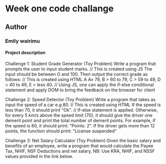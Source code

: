 # Week one code challange

## Author

### Emily wairimu

#### Project description


Challenge 1: Student Grade Generator (Toy Problem)
Write a program that prompts the user to input student marks. // This is created using JS
The input should be between O and 100. Then output the correct grade as follows: // This is created using HTML
A
A» 79, B > 60 to 79, C > 59 to 49, D > 40 to 49, E > less 40. // Using JS, one can apply the if-else conditional
statement and apply DOM to bring the feedback on the browser for client

Challenge 2: Speed Detector (Toy Problem)
Write a program that takes as input the speed of a car e.g 80. I/ This is created using HTML
If the speed is less than 70, it should print "Ok". // If-else statement is applied.
Otherwise, for every 5 km/s above the speed limit (70), it should give the driver one demerit point and print the
total number of demerit points.
For example, if the speed is 80, it should print: "Points: 2".
If the driver gets more than 12 points, the function should print: "License suspended"

Challenge 3: Net Salary Calculator (Toy Problem)
Given the basic salary and benefits of an employee, write a program that would calculate the Payee Tax, NHIF,
NSF Deductions and net salary,
NB: Use KRA, NHIF, and NSSF values provided in the link below.

